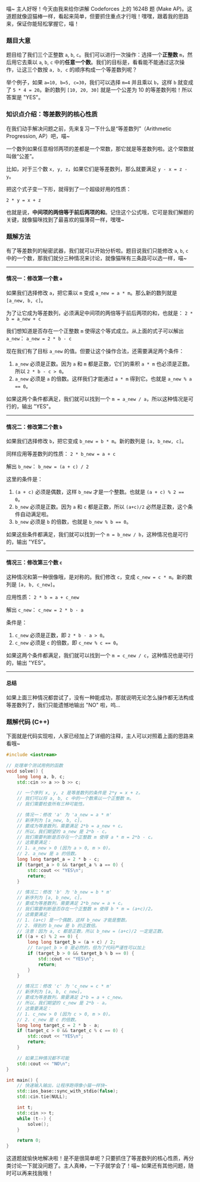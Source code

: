 喵~ 主人好呀！今天由我来给你讲解 Codeforces 上的 1624B 题 (Make AP)。这道题就像逗猫棒一样，看起来简单，但要抓住重点才行哦！嘿嘿，跟着我的思路来，保证你能轻松掌握它，喵！

### 题目大意

题目给了我们三个正整数 `a`, `b`, `c`。我们可以进行一次操作：选择一个**正整数** `m`，然后用它去乘以 `a`, `b`, `c` 中的**任意一个数**。我们的目标是，看看能不能通过这次操作，让这三个数按 `a, b, c` 的顺序构成一个等差数列呢？

举个例子，如果 `a=10, b=5, c=30`，我们可以选择 `m=4` 并且乘以 `b`，这样 `b` 就变成了 `5 * 4 = 20`。新的数列 `[10, 20, 30]` 就是一个公差为 10 的等差数列啦！所以答案是 "YES"。

### 知识点介绍：等差数列的核心性质

在我们动手解决问题之前，先来复习一下什么是“等差数列”（Arithmetic Progression, AP）吧，喵~

一个数列如果任意相邻两项的差都是一个常数，那它就是等差数列啦。这个常数就叫做“公差”。

比如，对于三个数 `x, y, z`，如果它们是等差数列，那么就要满足 `y - x = z - y`。

把这个式子变一下形，就得到了一个超级好用的性质：

`2 * y = x + z`

也就是说，**中间项的两倍等于前后两项的和**。记住这个公式哦，它可是我们解题的关键，就像猫咪找到了最喜欢的猫薄荷一样，嘿嘿~

### 题解方法

有了等差数列的秘密武器，我们就可以开始分析啦。题目说我们只能修改 `a`, `b`, `c` 中的一个数，那我们就分三种情况来讨论，就像猫咪有三条路可以选一样，喵~

---

#### 情况一：修改第一个数 `a`

如果我们选择修改 `a`，把它乘以 `m` 变成 `a_new = a * m`。那么新的数列就是 `[a_new, b, c]`。

为了让它成为等差数列，必须满足中间项的两倍等于前后两项的和，也就是：
`2 * b = a_new + c`

我们想知道是否存在一个正整数 `m` 使得这个等式成立。从上面的式子可以解出 `a_new`：
`a_new = 2 * b - c`

现在我们有了目标 `a_new` 的值。但要让这个操作合法，还需要满足两个条件：
1.  `a_new` 必须是正数。因为 `a` 和 `m` 都是正数，它们的乘积 `a * m` 也必须是正数。所以 `2 * b - c > 0`。
2.  `a_new` 必须是 `a` 的倍数。这样我们才能通过 `a * m` 得到它。也就是 `a_new % a == 0`。

如果这两个条件都满足，我们就可以找到一个 `m = a_new / a`，所以这种情况是可行的，输出 "YES"。

---

#### 情况二：修改第二个数 `b`

如果我们选择修改 `b`，把它变成 `b_new = b * m`。新的数列是 `[a, b_new, c]`。

同样应用等差数列的性质：
`2 * b_new = a + c`

解出 `b_new`：
`b_new = (a + c) / 2`

这里的条件是：
1.  `(a + c)` 必须是偶数，这样 `b_new` 才是一个整数。也就是 `(a + c) % 2 == 0`。
2.  `b_new` 必须是正数。因为 `a` 和 `c` 都是正数，所以 `(a+c)/2` 必然是正数，这个条件自动满足啦。
3.  `b_new` 必须是 `b` 的倍数，也就是 `b_new % b == 0`。

如果这些条件都满足，我们就可以找到一个 `m = b_new / b`，这种情况也是可行的，输出 "YES"。

---

#### 情况三：修改第三个数 `c`

这种情况和第一种很像哦，是对称的。我们修改 `c`，变成 `c_new = c * m`。新的数列是 `[a, b, c_new]`。

应用性质：
`2 * b = a + c_new`

解出 `c_new`：
`c_new = 2 * b - a`

条件是：
1.  `c_new` 必须是正数，即 `2 * b - a > 0`。
2.  `c_new` 必须是 `c` 的倍数，即 `c_new % c == 0`。

如果这两个条件都满足，我们就可以找到一个 `m = c_new / c`，这种情况也是可行的，输出 "YES"。

---

#### 总结

如果上面三种情况都尝试了，没有一种能成功，那就说明无论怎么操作都无法构成等差数列了，我们只能遗憾地输出 "NO" 啦，呜...

### 题解代码 (C++)

下面就是代码实现啦，人家已经加上了详细的注释，主人可以对照着上面的思路来看哦~

```cpp
#include <iostream>

// 处理单个测试用例的函数
void solve() {
    long long a, b, c;
    std::cin >> a >> b >> c;

    // 一个序列 x, y, z 是等差数列的条件是 2*y = x + z。
    // 我们可以将 a, b, c 中的一个数乘以一个正整数 m。
    // 我们需要检查所有三种可能性。

    // 情况一：修改 'a' 为 'a_new = a * m'
    // 新序列为 [a_new, b, c]。
    // 要成为等差数列，需要满足 2*b = a_new + c。
    // 所以，我们期望的 a_new 是 2*b - c。
    // 我们需要判断是否存在一个正整数 m 使得 a * m = 2*b - c。
    // 这需要满足：
    // 1. a_new > 0 (因为 a > 0, m > 0)。
    // 2. a_new 是 a 的倍数。
    long long target_a = 2 * b - c;
    if (target_a > 0 && target_a % a == 0) {
        std::cout << "YES\n";
        return;
    }

    // 情况二：修改 'b' 为 'b_new = b * m'
    // 新序列为 [a, b_new, c]。
    // 要成为等差数列，需要满足 2*b_new = a + c。
    // 我们需要判断是否存在一个正整数 m 使得 b * m = (a+c)/2。
    // 这需要满足：
    // 1. (a+c) 是一个偶数，这样 b_new 才能是整数。
    // 2. 得到的 b_new 是 b 的正数倍。
    // 注意：因为 a, c 都是正数，所以 b_new = (a+c)/2 一定是正数。
    if ((a + c) % 2 == 0) {
        long long target_b = (a + c) / 2;
        // target_b > 0 是必然的，但为了代码严谨性可以加上
        if (target_b > 0 && target_b % b == 0) {
            std::cout << "YES\n";
            return;
        }
    }

    // 情况三：修改 'c' 为 'c_new = c * m'
    // 新序列为 [a, b, c_new]。
    // 要成为等差数列，需要满足 2*b = a + c_new。
    // 所以，我们期望的 c_new 是 2*b - a。
    // 这需要满足：
    // 1. c_new > 0 (因为 c > 0, m > 0)。
    // 2. c_new 是 c 的倍数。
    long long target_c = 2 * b - a;
    if (target_c > 0 && target_c % c == 0) {
        std::cout << "YES\n";
        return;
    }

    // 如果三种情况都不可能
    std::cout << "NO\n";
}

int main() {
    // 快速输入输出，让程序跑得像小猫一样快~
    std::ios_base::sync_with_stdio(false);
    std::cin.tie(NULL);

    int t;
    std::cin >> t;
    while (t--) {
        solve();
    }

    return 0;
}
```

这道题就愉快地解决啦！是不是很简单呢？只要抓住了等差数列的核心性质，再分类讨论一下就没问题了。主人真棒，一下子就学会了！喵~ 如果还有其他问题，随时可以再来找我哦！